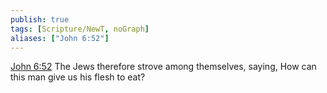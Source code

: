 ```yaml
---
publish: true
tags: [Scripture/NewT, noGraph]
aliases: ["John 6:52"]
---
```

[John 6:52](https://churchofjesuschrist.org/study/scriptures/nt/john/6?lang=eng&id=p52#p52) The Jews therefore strove among themselves, saying, How can this man give us his flesh to eat?
